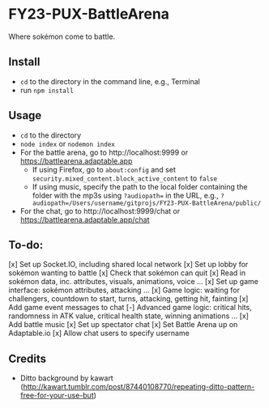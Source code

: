 # FY23-PUX-BattleArena

Where sokémon come to battle.

## Install

- `cd` to the directory in the command line, e.g., Terminal
- run `npm install`

## Usage

- `cd` to the directory
- `node index` or `nodemon index`
- For the battle arena, go to http://localhost:9999 or https://battlearena.adaptable.app
  - If using Firefox, go to `about:config` and set `security.mixed_content.block_active_content` to `false`
  - If using music, specify the path to the local folder containing the folder with the mp3s using `?audiopath=` in the URL, e.g., `?audiopath=/Users/username/gitprojs/FY23-PUX-BattleArena/public/`
- For the chat, go to http://localhost:9999/chat or https://battlearena.adaptable.app/chat

## To-do:

[x] Set up Socket.IO, including shared local network
[x] Set up lobby for sokémon wanting to battle
[x] Check that sokémon can quit
[x] Read in sokémon data, inc. attributes, visuals, animations, voice ...
[x] Set up game interface: sokémon attributes, attacking ...
[x] Game logic: waiting for challengers, countdown to start, turns, attacking, getting hit, fainting
[x] Add game event messages to chat
[-] Advanced game logic: critical hits, randomness in ATK value, critical health state, winning animations ...
[x] Add battle music
[x] Set up spectator chat
[x] Set Battle Arena up on Adaptable.io
[x] Allow chat users to specify username

## Credits

- Ditto background by kawart (http://kawart.tumblr.com/post/87440108770/repeating-ditto-pattern-free-for-your-use-but)